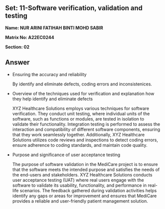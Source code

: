 ## Set: 11-Software verification, validation and testing

**Name: NUR ARINI FATIHAH BINTI MOHD SABIR**

**Matrix No: A22EC0244**

**Section: 02**

## Answer

- Ensuring the accuracy and reliability
  
  By identify and eliminate defects, coding errors and inconsistenices.
  
- Overview of the techniques used for verification and explanation how they help
  identify and eliminate defects

  XYZ Healthcare Solutions employs various techniques for software verification.
  They conduct unit testing, where individual units of the software, such as
  functions or modules, are tested in isolation to validate their functionality.
  Integration testing is performed to assess the interaction and compatibility of
  different software components, ensuring that they work seamlessly together.
  Additionally, XYZ Healthcare Solutions utilizes code reviews and inspections to
  detect coding errors, ensure adherence to coding standards, and maintain code
  quality.

- Purpose and significance of user acceptance testing

  The purpose of software validation in the MediCare project is to ensure that the
  software meets the intended purpose and satisfies the needs of the end-users and
  stakeholders. XYZ Healthcare Solutions conducts user acceptance testing (UAT)
  where real users engage with the software to validate its usability,
  functionality, and performance in real-life scenarios. The feedback gathered
  during validation activities helps identify any gaps or areas for improvement
  and ensures that MediCare provides a reliable and user-friendly patient
  management solution.
